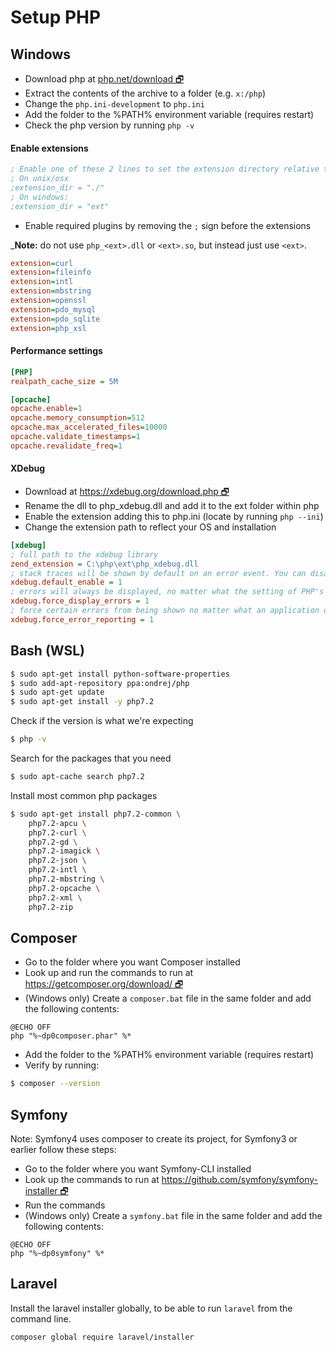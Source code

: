 # Setup PHP

## Windows
- Download php at [php.net/download 🗗](https://php.net/download)
- Extract the contents of the archive to a folder (e.g. `x:/php`)
- Change the `php.ini-development` to `php.ini`
- Add the folder to the %PATH% environment variable (requires restart)
- Check the php version by running `php -v`

#### Enable extensions

```ini
; Enable one of these 2 lines to set the extension directory relative to the php binary
; On unix/osx
;extension_dir = "./"
; On windows:
;extension_dir = "ext"
```

- Enable required plugins by removing the `;` sign before the extensions

___Note:__ do not use `php_<ext>.dll` or `<ext>.so`, but instead just use `<ext>`.

```ini
extension=curl
extension=fileinfo
extension=intl
extension=mbstring
extension=openssl
extension=pdo_mysql
extension=pdo_sqlite
extension=php_xsl
```

#### Performance settings

```ini
[PHP]
realpath_cache_size = 5M

[opcache]
opcache.enable=1
opcache.memory_consumption=512
opcache.max_accelerated_files=10000
opcache.validate_timestamps=1
opcache.revalidate_freq=1
```

#### XDebug
- Download at [https://xdebug.org/download.php 🗗](https://xdebug.org/download.php)
- Rename the dll to php_xdebug.dll and add it to the ext folder within php
- Enable the extension adding this to php.ini (locate by running `php --ini`)
- Change the extension path to reflect your OS and installation

```ini
[xdebug]
; full path to the xdebug library
zend_extension = C:\php\ext\php_xdebug.dll
; stack traces will be shown by default on an error event. You can disable showing stacktraces from your code with xdebug_disable()
xdebug.default_enable = 1
; errors will always be displayed, no matter what the setting of PHP's display_errors is
xdebug.force_display_errors = 1
; force certain errors from being shown no matter what an application does with ini_set()
xdebug.force_error_reporting = 1
```

## Bash (WSL)
```bash
$ sudo apt-get install python-software-properties
$ sudo add-apt-repository ppa:ondrej/php
$ sudo apt-get update
$ sudo apt-get install -y php7.2
```

Check if the version is what we're expecting
```bash
$ php -v
```

Search for the packages that you need
```bash
$ sudo apt-cache search php7.2
```

Install most common php packages
```bash
$ sudo apt-get install php7.2-common \
    php7.2-apcu \
    php7.2-curl \
    php7.2-gd \
    php7.2-imagick \
    php7.2-json \
    php7.2-intl \
    php7.2-mbstring \
    php7.2-opcache \
    php7.2-xml \
    php7.2-zip
```

## Composer
- Go to the folder where you want Composer installed
- Look up and run the commands to run at [https://getcomposer.org/download/ 🗗](https://getcomposer.org/download/)
- (Windows only) Create a `composer.bat` file in the same folder and add the following contents:
```batch
@ECHO OFF
php "%~dp0composer.phar" %*
```
- Add the folder to the %PATH% environment variable (requires restart)
- Verify by running:
```bash
$ composer --version
```

## Symfony
Note: Symfony4 uses composer to create its project, for Symfony3 or earlier follow these steps:

- Go to the folder where you want Symfony-CLI installed
- Look up the commands to run at
[https://github.com/symfony/symfony-installer 🗗](https://github.com/symfony/symfony-installer)
- Run the commands
- (Windows only) Create a `symfony.bat` file in the same folder and add the following contents:
```batch
@ECHO OFF
php "%~dp0symfony" %*
```

## Laravel
Install the laravel installer globally, to be able to run `laravel` from the command line.
```bash
composer global require laravel/installer
```
